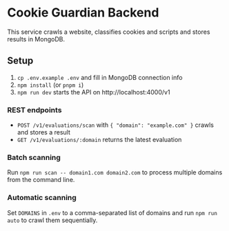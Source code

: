 # Cookie Guardian Backend

This service crawls a website, classifies cookies and scripts and stores results in MongoDB.

## Setup
1. `cp .env.example .env` and fill in MongoDB connection info
2. `npm install` (or `pnpm i`)
3. `npm run dev` starts the API on http://localhost:4000/v1

### REST endpoints
- `POST /v1/evaluations/scan` with `{ "domain": "example.com" }` crawls and stores a result
- `GET /v1/evaluations/:domain` returns the latest evaluation

### Batch scanning
Run `npm run scan -- domain1.com domain2.com` to process multiple domains from the command line.

### Automatic scanning
Set `DOMAINS` in `.env` to a comma-separated list of domains and run `npm run auto` to crawl them sequentially.
